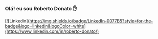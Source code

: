 ### Olá! eu sou Roberto Donato ✋
[![Linkedin](https://img.shields.io/badge/LinkedIn-0077B5?style=for-the-badge&logo=linkedin&logoColor=white](https://www.linkedin.com/in/roberto-donato/)

